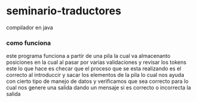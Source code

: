 # seminario-traductores
compilador en java


<h3>como funciona</h3>
este programa funciona a partir de una pila la cual va almacenanto posiciones en la cual al pasar por varias validaciones y revisar los tokens este lo que hace es checar que el proceso que se esta realizando es el correcto al introduccir y sacar los elementos de la pila lo cual nos ayuda con cierto tipo de manejo de datos y verificamos que sea correcto
para lo cual nos genere una salida dando un mensaje si es correcto o incorrecta la salida
